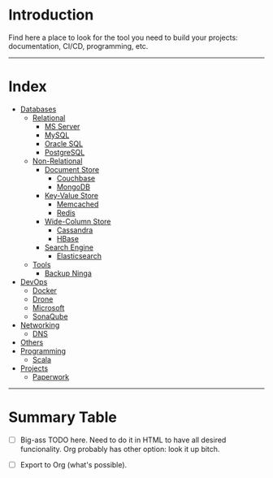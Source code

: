 # Introduction

Find here a place to look for the tool you need to build your projects: 
documentation, CI/CD, programming, etc.

---

# Index

- [Databases](categories/Databases.md#databases)
  - [Relational](categories/Databases.md#relational)
    - [MS Server](categories/Databases.md#ms-server)
    - [MySQL](categories/Databases.md#mysql)
    - [Oracle SQL](categories/Databases.md#oracle-sql)
    - [PostgreSQL](categories/Databases.md#postgresql)
  - [Non-Relational](categories/Databases.md#non-relational)
    - [Document Store](categories/Databases.md#document-store)
      - [Couchbase](categories/Databases.md#couchbase)
      - [MongoDB](categories/Databases.md#mongodb)
    - [Key-Value Store](categories/Databases.md#key-value-store)
      - [Memcached](categories/Databases.md#memcached)
      - [Redis](categories/Databases.md#redis)
    - [Wide-Column Store](categories/Databases.md#wide-column-store)
      - [Cassandra](categories/Databases.md#cassandra)
      - [HBase](categories/Databases.md#hbase)
    - [Search Engine](categories/Databases.md#search-engine)
      - [Elasticsearch](categories/Databases.md#elasticsearch)
  - [Tools](categories/Databases.md#tools)
    - [Backup Ninga](categories/Databases.md#backup-ninja)
- [DevOps](categories/DevOps.md#devops)
  - [Docker](categories/DevOps.md#docker)
  - [Drone](categories/DevOps.md#drone)
  - [Microsoft](categories/DevOps.md#microsoft)
  - [SonaQube](categories/DevOps.md#sonarqube)
- [Networking](categories/Networks.md#networking)
  - [DNS](categories/Networks.md#dns)
- [Others](categories/Others.md#others)
- [Programming](categories/Programming.md#programming)
  - [Scala](categories/Programming.md#scala)
- [Projects](categories/Projects.md#projects)
  - [Paperwork](categories/Projects.md#paperwork)

---

# Summary Table

- [ ] Big-ass TODO here. Need to do it in HTML to have all desired funcionality. Org probably has other option: look it
up bitch.
- [ ] Export to Org (what's possible).

